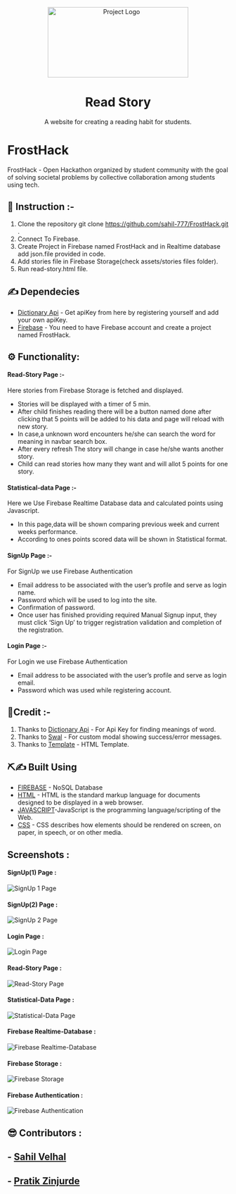 <p align="center">
    <img src="assets\img\book-logo.png" alt=" Project Logo" height="160px" width="320px" >
    <h1 align="center"><b>Read Story</b></h1>
</p>
<p align="center">A website for creating a reading habit for students.
    <br> 
</p>

# FrostHack
FrostHack - Open Hackathon organized by student community with the goal of solving societal problems by collective collaboration among students using tech.

## 📝 Instruction :- 
1. Clone the repository git clone https://github.com/sahil-777/FrostHack.git .
1. Connect To Firebase.
1. Create Project in Firebase named FrostHack and in Realtime database add json.file provided in code.
1. Add stories file in Firebase Storage(check assets/stories files folder).
1. Run read-story.html file.

## ✍  Dependecies
- [Dictionary Api](www.dictionaryapi.com) - Get apiKey from here by registering yourself and add your own apiKey.
- [Firebase](https://firebase.google.com/) - You need to have Firebase account and create a project named FrostHack.

## ⚙ Functionality:
#### Read-Story Page :- 
Here stories from Firebase Storage is fetched and displayed.
- Stories will be displayed with a timer of 5 min.
- After child finishes reading there will be a button named done after clicking that 5 points will be added to his data and page will reload with new story.
- In case,a unknown word encounters he/she can search the word for meaning in navbar search box.
- After every refresh The story will change in case he/she wants another story.
- Child can read stories how many they want and will allot 5 points for one story.

#### Statistical-data Page :- 
Here we Use Firebase Realtime Database data and calculated points using Javascript.
- In this page,data will be shown comparing previous week and current weeks performance.
- According to ones points scored data will be shown in Statistical format.

#### SignUp Page :-
For SignUp we use Firebase Authentication
- Email address to be associated with the user’s profile and serve as login name.
- Password which will be used to log into the site.
- Confirmation of password.
- Once user has finished providing required Manual Signup input, they must click ‘Sign Up’ to trigger registration validation and completion of the registration.

#### Login Page :- 
For Login we use Firebase Authentication
- Email address to be associated with the user’s profile and serve as login email.
- Password which was used while registering account.

## 🙏Credit :- 
1. Thanks to [Dictionary Api](www.dictionaryapi.com) - For Api Key for finding meanings of word.
1. Thanks to [Swal](https://sweetalert.js.org/docs/) - For custom modal showing success/error messages.
1. Thanks to [Template](https://htmlstream.com/front-dashboard/) - HTML Template.
     
## ⛏️✍  Built Using <a name = "tech_stack"></a>
- [FIREBASE](https://firebase.google.com/) - NoSQL Database
- [HTML](https://html.spec.whatwg.org/) -  HTML is the standard markup language for documents designed to be displayed in a web browser.
- [JAVASCRIPT](https://javascript.info/)-JavaScript is the programming language/scripting of the Web.
- [CSS](https://developer.mozilla.org/en-US/docs/Web/CSS) - CSS describes how elements should be rendered on screen, on paper, in speech, or on other media.

## Screenshots : 

#### SignUp(1) Page :
<img src="screenshots\SignUp.png" alt="SignUp 1 Page">

#### SignUp(2) Page :
<img src="screenshots\SignUp (1).png" alt="SignUp 2 Page">

#### Login Page :
<img src="screenshots\Login.png" alt=" Login Page">

#### Read-Story Page :
<img src="screenshots\Story.png" alt="Read-Story Page">

#### Statistical-Data Page :
<img src="screenshots\Statistical Data.png" alt="Statistical-Data Page">

#### Firebase Realtime-Database :
<img src="screenshots\Realtime_Database.png" alt="Firebase Realtime-Database ">

#### Firebase Storage :
<img src="screenshots\Firebase_Storage.png" alt="Firebase Storage">

#### Firebase Authentication :
<img src="screenshots\Authentication.png" alt=" Firebase Authentication">

## 😎 Contributors :
## - [Sahil Velhal](https://github.com/sahil-777)
## - [Pratik Zinjurde](https://github.com/pratikpz18)
